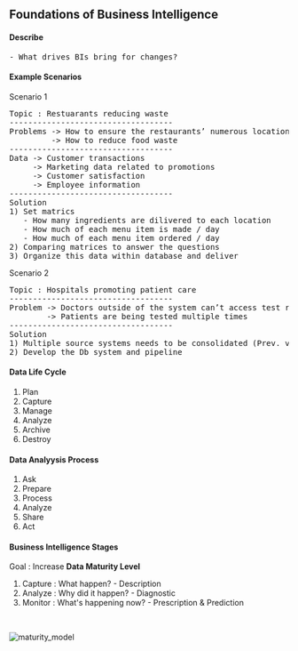 ## Foundations of Business Intelligence

#### Describe
<pre>
- What drives BIs bring for changes? 
</pre>

#### Example Scenarios
Scenario 1
<pre>
Topic : Restuarants reducing waste
-----------------------------------
Problems -> How to ensure the restaurants’ numerous locations have enough ingredients to meet customer demand
         -> How to reduce food waste
-----------------------------------
Data -> Customer transactions
     -> Marketing data related to promotions
     -> Customer satisfaction
     -> Employee information
-----------------------------------
Solution 
1) Set matrics 
   - How many ingredients are dilivered to each location
   - How much of each menu item is made / day
   - How much of each menu item ordered / day
2) Comparing matrices to answer the questions
3) Organize this data within database and deliver
</pre>

Scenario 2
<pre>
Topic : Hospitals promoting patient care
-----------------------------------
Problem -> Doctors outside of the system can’t access test results from the hospital
        -> Patients are being tested multiple times
-----------------------------------
Solution 
1) Multiple source systems needs to be consolidated (Prev. visit, Tests, Patients info)
2) Develop the Db system and pipeline
</pre>

#### Data Life Cycle
1. Plan
2. Capture
3. Manage
4. Analyze
5. Archive
6. Destroy

#### Data Analyysis Process
1. Ask
2. Prepare
3. Process
4. Analyze
5. Share
6. Act

#### Business Intelligence Stages 
Goal : Increase <strong>Data Maturity Level</strong> 
1. Capture : What happen? - Description
2. Analyze : Why did it happen? - Diagnostic
3. Monitor : What's happening now? - Prescription & Prediction
<br>

![maturity_model](https://github.com/yinlongTh/Google_BI/assets/108507768/a28be2da-ab83-4ec0-b3f8-2b451c95b68e)

<br>



